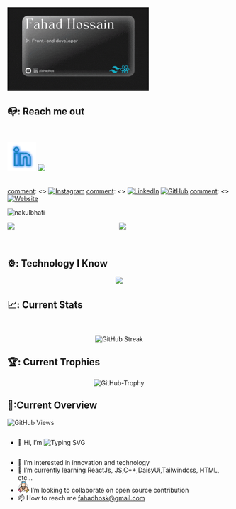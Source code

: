 
 <a align='center' href="https://www.linkedin.com/in/fahadhos">
<img src="https://github.com/fahadhos/fahadhos/blob/main/images/banner_v2.gif/" />
</a>

## 📭: Reach me out

<br />
<div align="center">
<div style="display: flex;">
 
 

<a href="https://www.linkedin.com/in/fahadhos/" target="_blank"  > <img height="65" src="https://github.com/fahadhos/fahadhos/blob/main/images/linkedin.png" ></a>
<a href="fahadhosk@gmail.com" target="_blank"  ><img height="65" src="https://skillicons.dev/icons?i=gmail&perline=4"></a>

 
</div>
</div>

 
####

[comment]: <>  (<a href="https://github.com/nakulbhati" target="_blank"><img src="https://raw.githubusercontent.com/nakulbhati/nakulbhati/master/contain/fb.png" alt="Facebook" width="30"></a>)
[comment]: <> (<a href="https://twitter.com/local__tourist" target="_blank"><img src="https://raw.githubusercontent.com/nakulbhati/nakulbhati/master/contain/tw.png" alt="Twitter" width="30"></a>)
[comment]: <> <a href="https://www.instagram.com/local__tourist/" target="_blank"><img src="https://raw.githubusercontent.com/nakulbhati/nakulbhati/master/contain/ig.png" alt="Instagram" width="30"></a>
[comment]: <> <a href="https://www.linkedin.com/in/kunwar-nakul-singh-bhati/" target="_blank"><img src="https://raw.githubusercontent.com/nakulbhati/nakulbhati/master/contain/in.png" alt="LinkedIn" width="30"></a>
<a href="https://github.com/fahadhos" target="_blank"><img src="https://raw.githubusercontent.com/nakulbhati/nakulbhati/master/contain/git.png" alt="GitHub" width="30"></a>
[comment]: <> <a href="https://github.com/nakulbhati" target="_blank"><img src="https://raw.githubusercontent.com/nakulbhati/nakulbhati/master/contain/www.png" alt="Website" width="30"></a>

<p align="left"> <img src="https://komarev.com/ghpvc/?username=nakulbhati&color=brightgreen" alt="nakulbhati" /> </p>
<p align="left"><img width="50%" src="https://github-readme-stats.vercel.app/api?username=nakulbhati&show_icons=true&theme=monokai&count_private=true" <p align="right"><img src="https://github-readme-stats.vercel.app/api/top-langs/?username=nakulbhati&theme=merko&layout=compact&hide_langs_below=1" /></p>


<br />


## ⚙: Technology I Know
<p align="center">
  <a href="https://skillicons.dev">
    <img src="https://skillicons.dev/icons?i=git,github,js,html,css,react,tailwind,netlify,vercel,vscode,cpp&perline=4" />
  </a>
</p>


## 📈: Current Stats

<br />
<p align="center">
<img src="https://github-readme-streak-stats.herokuapp.com?user=fahadhos&theme=radical" alt="GitHub Streak" />
</p>
 
<!-- ![](http://github-profile-summary-cards.vercel.app/api/cards/profile-details?username=fahadhos&theme=vision_friendly_dark)

![](http://github-profile-summary-cards.vercel.app/api/cards/repos-per-language?username=fahadhos&theme=vision_friendly_dark) -->


## 🏆: Current Trophies 
<p align="center">
<img src="https://github-profile-trophy.vercel.app/?username=fahadhos" alt="GitHub-Trophy" />
</p>

 

## 👀:Current Overview

![GitHub Views](https://komarev.com/ghpvc/?username=fahadhos&color=FAC151)


-  <span style="display:flex;"> <p>👋 Hi, I’m <span><img src="https://readme-typing-svg.demolab.com?font=Fira+Code&weight=800&pause=1000&color=11BCF7&background=71717100&random=false&width=435&lines=Fahad+Hossain" alt="Typing SVG" /></span> </p>
 
</span>

- 👀 I’m interested in innovation and technology
- 🌱 I’m currently learning ReactJs, JS,C++,DaisyUi,Tailwindcss, HTML, etc...
- <img height="25" src="https://github.com/fahadhos/fahadhos/blob/main/images/collaboration.png"> I’m looking to collaborate on open source contribution
- 📫 How to reach me fahadhosk@gmail.com
